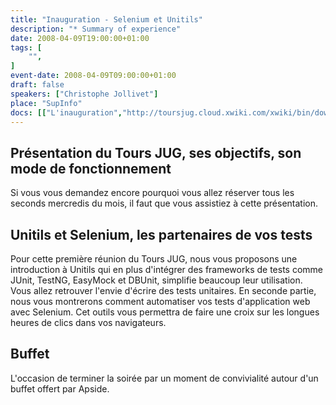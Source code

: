 ```yaml
---
title: "Inauguration - Selenium et Unitils"
description: "* Summary of experience"
date: 2008-04-09T19:00:00+01:00
tags: [
    "",
]
event-date: 2008-04-09T09:00:00+01:00
draft: false
speakers: ["Christophe Jollivet"]
place: "SupInfo"
docs: [["L'inauguration","http://toursjug.cloud.xwiki.com/xwiki/bin/download/Meetings/20080409/InaugurationToursJUG.pdf"], ["Unitils et Selenium","Unitils-Selenium.pdf"]]
---
```


## Présentation du Tours JUG, ses objectifs, son mode de fonctionnement

Si vous vous demandez encore pourquoi vous allez réserver tous les seconds mercredis du mois, il faut que vous assistiez à cette présentation. 

## Unitils et Selenium, les partenaires de vos tests

Pour cette première réunion du Tours JUG, nous vous proposons une introduction à Unitils qui en plus d'intégrer des frameworks de tests comme JUnit, TestNG, EasyMock et DBUnit, simplifie beaucoup leur utilisation. Vous allez retrouver l'envie d'écrire des tests unitaires.
En seconde partie, nous vous montrerons comment automatiser vos tests d'application web avec Selenium. Cet outils vous permettra de faire une croix sur les longues heures de clics dans vos navigateurs.

## Buffet

L'occasion de terminer la soirée par un moment de convivialité autour d'un buffet offert par Apside.

